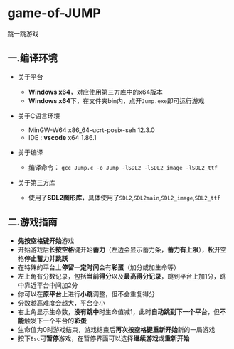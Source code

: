 # game-of-JUMP
跳一跳游戏
## 一.编译环境
- 关于平台
  - **Windows x64**，对应使用第三方库中的x64版本
  - **Windows x64**下，在文件夹bin内，点开```Jump.exe```即可运行游戏
- 关于C语言环境
  - MinGW-W64 x86_64-ucrt-posix-seh 12.3.0
  - IDE : **vscode** x64 1.86.1
- 关于编译
  - 编译命令：
    ```gcc Jump.c -o Jump -lSDL2 -lSDL2_image -lSDL2_ttf      ```

- 关于第三方库
   - 使用了**SDL2图形库**，具体使用了```SDL2```,```SDL2main```,```SDL2_image```,```SDL2_ttf```  

## 二.游戏指南
- **先按空格键开始**游戏
- 开始游戏后**长按空格**键开始**蓄力**（左边会显示蓄力条，**蓄力有上限**），**松开**空格**停止蓄力并跳跃**
- 在特殊的平台上**停留一定时间**会有**彩蛋**（加分或加生命等）
- 左上角有分数记录，包括**当前得分**以及**最高得分记录**，跳到平台上加1分，跳中靠近平台中间加2分
- 你可以在**原平台**上进行**小跳**调整，但不会重复得分
- 分数越高难度会越大，平台变小
- 右上角显示生命数，**没有跳中**时生命值减1，此时**自动跳到下一个平台**，但**不能**触发下一个平台的**彩蛋**
- 生命值为0时游戏结束，游戏结束后**再次按空格键重新开始**新的一局游戏
- 按下```Esc```可**暂停**游戏，在暂停界面可以选择**继续游戏**或**重新开始**
